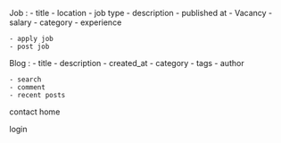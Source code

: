 Job : - title - location - job type - description - published at - Vacancy - salary - category - experience

    - apply job 
    - post job
Blog : - title - description - created_at - category - tags - author

    - search
    - comment
    - recent posts
contact home

login